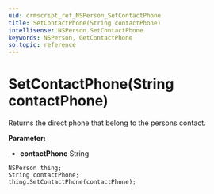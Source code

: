 ```yaml
---
uid: crmscript_ref_NSPerson_SetContactPhone
title: SetContactPhone(String contactPhone)
intellisense: NSPerson.SetContactPhone
keywords: NSPerson, GetContactPhone
so.topic: reference
---
```


# SetContactPhone(String contactPhone)

Returns the direct phone that belong to the persons contact.

**Parameter:** 
* **contactPhone** String

```crmscript
NSPerson thing;
String contactPhone;
thing.SetContactPhone(contactPhone);
```

